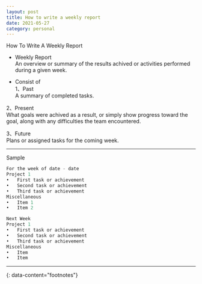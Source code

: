 ```yaml
---
layout: post
title: How to write a weekly report
date: 2021-05-27
category: personal
---
```


How To Write A Weekly Report

* Weekly Report  
An overview or summary of the results achived or activities performed during a given week.

* Consist of  
1、Past  
A summary of completed tasks.  

2、Present  
What goals were achived as a result, or simply show progress toward the goal, along with any difficulties the team encountered.  

3、Future  
Plans or assigned tasks for the coming week.  

***

Sample  

```c
For the week of date - date
Project 1
•	First task or achievement
•	Second task or achievement
•	Third task or achievement
Miscellaneous
•	Item 1
•	Item 2

Next Week
Project 1
•	First task or achievement
•	Second task or achievement
•	Third task or achievement
Miscellaneous
•	Item
•	Item
```

---
{: data-content="footnotes"}

[^1]: [Weekly-Report](https://www.wikihow.com/Write-a-Weekly-Report).